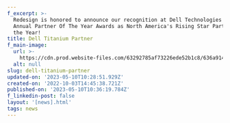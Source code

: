 ```yaml
---
f_excerpt: >-
  Redesign is honored to announce our recognition at Dell Technologies World's
  Annual Partner Of The Year Awards as North America's Rising Star Partner of
  the Year!
title: Dell Titanium Partner
f_main-image:
  url: >-
    https://cdn.prod.website-files.com/63292785af73226ede52b1c8/636a914491e95845d987f836_Dell%20Titanium.avif
  alt: null
slug: dell-titanium-partner
updated-on: '2023-05-10T10:28:51.929Z'
created-on: '2022-10-03T14:45:38.721Z'
published-on: '2023-05-10T10:36:19.784Z'
f_linkedin-post: false
layout: '[news].html'
tags: news
---
```




